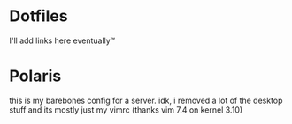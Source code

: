 # Dotfiles
I'll add links here eventually™

# Polaris
this is my barebones config for a server. idk, i removed a lot of the desktop stuff and its mostly just my vimrc (thanks vim 7.4 on kernel 3.10)
